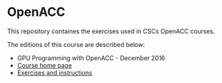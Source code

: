 # OpenACC

This repository containes the exercises used in CSCs OpenACC courses. 

The editions of this course are described below:
 * GPU Programming with OpenACC - December 2016
  * [Course home page](https://events.prace-ri.eu/event/562/)
  * [Exercises and instructions](course-material/README.md)

